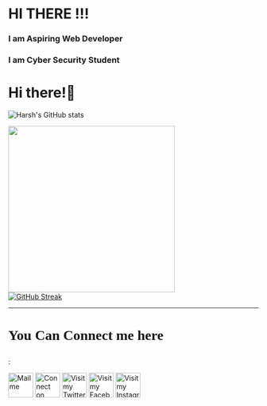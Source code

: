 

<!--
**harshniture/harshniture** is a ✨ _special_ ✨ repository because its `README.md` (this file) appears on your GitHub profile.

Here are some ideas to get you started:

- 🔭 I’m currently working on Web Development
- 🌱 I’m currently learning Computer Science Languages
- 👯 I’m looking to collaborate on ...
- 🤔 I’m looking for help with ...
- 💬 Ask me about ...
- 📫 How to reach me: ...
- 😄 Pronouns: ...
- ⚡ Fun fact: ...
-->
<h1>HI THERE !!!</h1>
<h3>I am Aspiring Web Developer</h3>
<h3>I am Cyber Security Student</h3>

# Hi there!:wave:
![Harsh's GitHub stats](https://github-readme-stats.vercel.app/api?username=harshniture&show_icons=true&theme=radical&count_private=true&hide_border=true&title_color=00FF00&icon_color=00FF00&bg_color=)

<img align="centre" src="https://github-readme-stats.vercel.app/api/top-langs/?username=harshniture&theme=radical&hide_border=true&title_color=00FF00&icon_color=00FF00&bg_color=" width="335px" data-canonical-><br>
[![GitHub Streak](http://github-readme-streak-stats.herokuapp.com?user=harshniture&hide_border=true&background=0D111700&border=943BDD00&fire=CB0044&sideNums=FC6401&currStreakLabel=ff96e6e&currStreakNum=E7E7E7FF&sideLabels=EFEFE6&dates=4F5D78&stroke=7F1DA2)](https://git.io/streak-stats)
<hr>

### <h1><p style="font-family:'verdana'">You Can Connect me here</p></h1> :

[<img height=50 width=50 alt="Mail me" src="https://image.flaticon.com/icons/png/512/552/552486.png">](mailto:harshniture12@gmail.com)
[<img height=50 width=50 alt="Connect on LinkedIn" src="https://image.flaticon.com/icons/png/128/145/145807.png">](https://www.linkedin.com/in/harshniture12/) 
[<img height=50 width=50 alt="Visit my Twitter Profile" src="https://image.flaticon.com/icons/png/128/145/145812.png">](https://twitter.com/HarshNiture) 
[<img height=50 width=50 alt="Visit my Facebook Profile" src="https://image.flaticon.com/icons/png/128/145/145802.png">](https://www.facebook.com/mauli.niture.12/) 
[<img height=50 width=50 alt="Visit my Instagram Profile" src="https://image.flaticon.com/icons/png/512/1057/1057248.png">](https://www.instagram.com/harsh_niture/)
